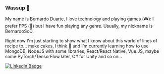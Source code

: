 ### Wassup :metal:

My name is Bernardo Duarte, I love technology and playing games (:video_game:): I prefer FPS (:gun:) but I have fun playing any genre. Usually, my nickname is BernardoSoD.

Right now I'm just starting to show what I know about this world of lines of recipe to... make cakes, I think 🤔 and I’m currently learning how to use MongoDB, NodeJS with some libraries, React/React Native, Vue.JS, maybe some PyTorch/TensorFlow later, C# for Unity and so on...

[![Linkedin Badge](https://img.shields.io/badge/-LinkedIn-blue?style=flat-square&logo=Linkedin&logoColor=white)](https://www.linkedin.com/in/bernardosod/)

